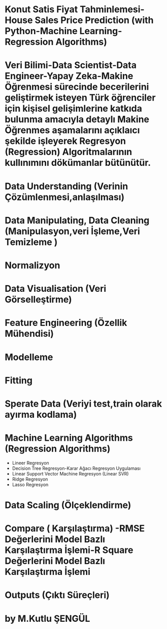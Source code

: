 # Konut Satis Fiyat Tahminlemesi-House Sales Price Prediction (with Python-Machine Learning-Regression Algorithms)
# Veri Bilimi-Data Scientist-Data Engineer-Yapay Zeka-Makine Öğrenmesi sürecinde becerilerini geliştirmek isteyen Türk öğrenciler için kişisel gelişimlerine katkıda bulunma amacıyla detaylı Makine Öğrenmes aşamalarını açıklaıcı şekilde işleyerek Regresyon (Regression) Algoritmalarının kullınımını dökümanlar bütünütür.
# Data Understanding (Verinin Çözümlenmesi,anlaşılması)
# Data Manipulating, Data Cleaning (Manipulasyon,veri İşleme,Veri Temizleme )
# Normalizyon
# Data Visualisation (Veri Görselleştirme)
# Feature Engineering (Özellik Mühendisi)
# Modelleme
# Fitting
# Sperate Data (Veriyi test,train olarak ayırma kodlama)
# Machine Learning Algorithms (Regression Algorithms)
  - Lineer Regresyon
  - Decision Tree Regresyon-Karar Ağacı Regresyon Uygulaması
  - Linear Support Vector Machine Regresyon (Linear SVR)
  - Ridge Regresyon
  - Lasso Regresyon
# Data Scaling (Ölçeklendirme)
# Compare ( Karşılaştırma) -RMSE Değerlerini Model Bazlı Karşılaştırma İşlemi-R Square Değerlerini Model Bazlı Karşılaştırma İşlemi
# Outputs (Çıktı Süreçleri)
# by M.Kutlu ŞENGÜL
